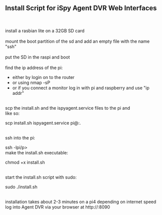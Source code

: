<h2>Install Script for iSpy Agent DVR Web Interfaces</h2>
<br/><br/>
install a rasbian lite on a 32GB SD card<br/>
<br/>
mount the boot partition of the sd and add an empty file with the name "ssh"<br/>
<br/>
put the SD in the raspi and boot<br/>
<br/>
find the ip address of the pi:<br/>
<ul>
    <li> either by login on to the router </li>
    <li>  or using nmap -sP <network address> </li>
    <li> or if you connect a monitor log in with pi and raspberry and use "ip addr" </li>
</ul>
<br/>
scp the install.sh and the ispyagent.service files to the pi and<br/>
like so: <br/>
    <p>scp install.sh ispyagent.service pi@<ip address of pi>:.</p>
<br/>
ssh into the pi:<br/>
<p>ssh <ip address of pi> -lpi/p>
<br/>
make the install.sh executable:<br/>
    <p>chmod +x install.sh</p><br/>
start the install.sh script with sudo:<br/>
    <p>sudo ./install.sh</p><br/>
installation takes about 2-3 minutes on a pi4 depending on internet speed

<br/>
log into Agent DVR via your browser at http://<ip address of pi>:8090<br/>
